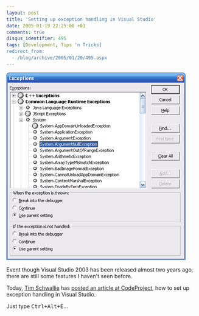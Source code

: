 ```yaml
---
layout: post
title: 'Setting up exception handling in Visual Studio'
date: 2005-01-19 22:25:00 +01
comments: true
disqus_identifier: 495
tags: [Development, Tips 'n Tricks]
redirect_from:
  - /blog/archive/2005/01/20/495.aspx
---
```


![Setting up exception handling in Visual Studio](/files/archive/Exceptions.PNG)

Event though Visual Studio 2003 has been released almost two years ago, there are still some features I haven't seen before.

Today, [Tim Schwallie](http://www.codeproject.com/script/profile/whos_who.asp?id=21336) has [posted an article at CodeProject](http://www.codeproject.com/dotnet/VSExceptionSetUp.asp), how to set up exception handling in Visual Studio.

Just type <kbd>Ctrl+Alt+E</kbd>...


